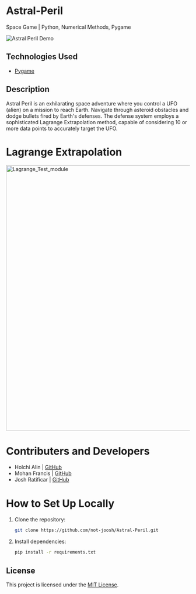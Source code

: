 # Astral-Peril
Space Game | Python, Numerical Methods, Pygame

![Astral Peril Demo](https://github.com/not-joosh/Astral-Peril/assets/105687297/0ab6fb70-4ce9-4760-88b0-0babe2dda07a)

## Technologies Used
- [Pygame](https://www.pygame.org/)

## Description
Astral Peril is an exhilarating space adventure where you control a UFO (alien) on a mission to reach Earth. Navigate through asteroid obstacles and dodge bullets fired by Earth's defenses. The defense system employs a sophisticated Lagrange Extrapolation method, capable of considering 10 or more data points to accurately target the UFO.

# Lagrange Extrapolation
<img width="725" alt="Lagrange_Test_module" src="https://github.com/not-joosh/Astral-Peril/assets/105687297/9465dd44-4873-4743-9894-f34ca83e5c9d">


# Contributers and Developers
- Holchi Alin | [GitHub](https://github.com/itsHolchi)
- Mohan Francis | [GitHub](https://github.com/IMMOEfr)
- Josh Ratificar | [GitHub](https://github.com/not-joosh)

# How to Set Up Locally
1. Clone the repository:
   ```bash
   git clone https://github.com/not-joosh/Astral-Peril.git
   ```
2. Install dependencies:
   ```bash
   pip install -r requirements.txt
   ```
## License
This project is licensed under the [MIT License](LICENSE).
